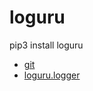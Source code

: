 # loguru

pip3 install loguru

- [git](https://github.com/Delgan/loguru)
- [loguru.logger](https://loguru.readthedocs.io/en/stable/api/logger.html)
